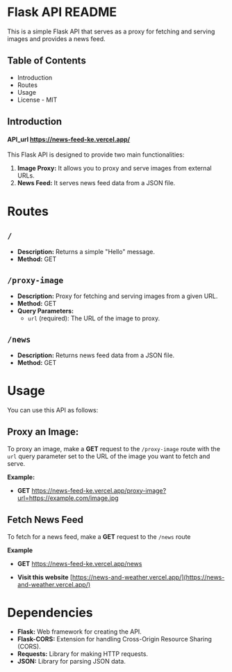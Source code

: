 # Flask API README

This is a simple Flask API that serves as a proxy for fetching and serving images and provides a news feed.

## Table of Contents
- Introduction
- Routes
- Usage
- License - MIT

## Introduction
#### API_url https://news-feed-ke.vercel.app/

This Flask API is designed to provide two main functionalities:
1. **Image Proxy:** It allows you to proxy and serve images from external URLs.
2. **News Feed:** It serves news feed data from a JSON file.

# Routes

## `/`

- **Description:** Returns a simple "Hello" message.
- **Method:** GET

## `/proxy-image`

- **Description:** Proxy for fetching and serving images from a given URL.
- **Method:** GET
- **Query Parameters:**
  - `url` (required): The URL of the image to proxy.

## `/news`

- **Description:** Returns news feed data from a JSON file.
- **Method:** GET

# Usage

You can use this API as follows:

## Proxy an Image:

To proxy an image, make a **GET** request to the `/proxy-image` route with the `url` query parameter set to the URL of the image you want to fetch and serve.

**Example:**

- **GET** https://news-feed-ke.vercel.app/proxy-image?url=https://example.com/image.jpg

## Fetch News Feed

To fetch for a news feed, make a **GET** request to the `/news` route

**Example**
- **GET** https://news-feed-ke.vercel.app/news
  


  
- **Visit this website** [https://news-and-weather.vercel.app/](https://news-and-weather.vercel.app/)
  
# Dependencies

-    **Flask:** Web framework for creating the API.
-    **Flask-CORS:** Extension for handling Cross-Origin Resource Sharing (CORS).
-    **Requests:** Library for making HTTP requests.
-    **JSON:** Library for parsing JSON data.


